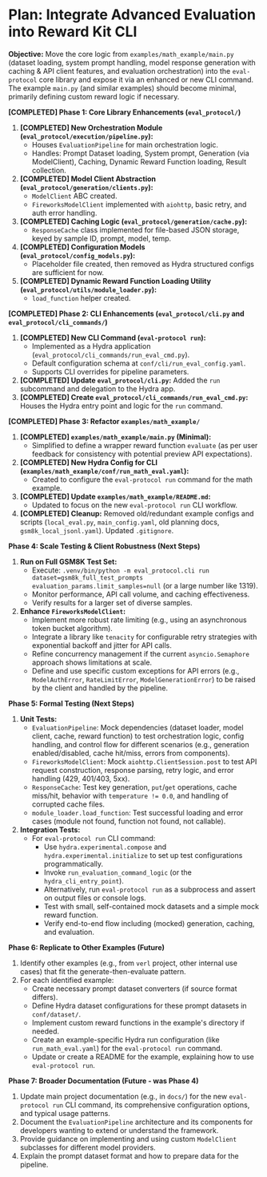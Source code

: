 # Plan: Integrate Advanced Evaluation into Reward Kit CLI

**Objective:** Move the core logic from `examples/math_example/main.py` (dataset loading, system prompt handling, model response generation with caching & API client features, and evaluation orchestration) into the `eval-protocol` core library and expose it via an enhanced or new CLI command. The example `main.py` (and similar examples) should become minimal, primarily defining custom reward logic if necessary.

**[COMPLETED] Phase 1: Core Library Enhancements (`eval_protocol/`)**

1.  **[COMPLETED] New Orchestration Module (`eval_protocol/execution/pipeline.py`):**
    *   Houses `EvaluationPipeline` for main orchestration logic.
    *   Handles: Prompt Dataset loading, System prompt, Generation (via ModelClient), Caching, Dynamic Reward Function loading, Result collection.
2.  **[COMPLETED] Model Client Abstraction (`eval_protocol/generation/clients.py`):**
    *   `ModelClient` ABC created.
    *   `FireworksModelClient` implemented with `aiohttp`, basic retry, and auth error handling.
3.  **[COMPLETED] Caching Logic (`eval_protocol/generation/cache.py`):**
    *   `ResponseCache` class implemented for file-based JSON storage, keyed by sample ID, prompt, model, temp.
4.  **[COMPLETED] Configuration Models (`eval_protocol/config_models.py`):**
    *   Placeholder file created, then removed as Hydra structured configs are sufficient for now.
5.  **[COMPLETED] Dynamic Reward Function Loading Utility (`eval_protocol/utils/module_loader.py`):**
    *   `load_function` helper created.

**[COMPLETED] Phase 2: CLI Enhancements (`eval_protocol/cli.py` and `eval_protocol/cli_commands/`)**

1.  **[COMPLETED] New CLI Command (`eval-protocol run`):**
    *   Implemented as a Hydra application (`eval_protocol/cli_commands/run_eval_cmd.py`).
    *   Default configuration schema at `conf/cli/run_eval_config.yaml`.
    *   Supports CLI overrides for pipeline parameters.
2.  **[COMPLETED] Update `eval_protocol/cli.py`:** Added the `run` subcommand and delegation to the Hydra app.
3.  **[COMPLETED] Create `eval_protocol/cli_commands/run_eval_cmd.py`:** Houses the Hydra entry point and logic for the `run` command.

**[COMPLETED] Phase 3: Refactor `examples/math_example/`**

1.  **[COMPLETED] `examples/math_example/main.py` (Minimal):**
    *   Simplified to define a wrapper reward function `evaluate` (as per user feedback for consistency with potential preview API expectations).
2.  **[COMPLETED] New Hydra Config for CLI (`examples/math_example/conf/run_math_eval.yaml`):**
    *   Created to configure the `eval-protocol run` command for the math example.
3.  **[COMPLETED] Update `examples/math_example/README.md`:**
    *   Updated to focus on the new `eval-protocol run` CLI workflow.
4.  **[COMPLETED] Cleanup:** Removed old/redundant example configs and scripts (`local_eval.py`, `main_config.yaml`, old planning docs, `gsm8k_local_jsonl.yaml`). Updated `.gitignore`.

**Phase 4: Scale Testing & Client Robustness (Next Steps)**

1.  **Run on Full GSM8K Test Set:**
    *   Execute: `.venv/bin/python -m eval_protocol.cli run dataset=gsm8k_full_test_prompts evaluation_params.limit_samples=null` (or a large number like 1319).
    *   Monitor performance, API call volume, and caching effectiveness.
    *   Verify results for a larger set of diverse samples.
2.  **Enhance `FireworksModelClient`:**
    *   Implement more robust rate limiting (e.g., using an asynchronous token bucket algorithm).
    *   Integrate a library like `tenacity` for configurable retry strategies with exponential backoff and jitter for API calls.
    *   Refine concurrency management if the current `asyncio.Semaphore` approach shows limitations at scale.
    *   Define and use specific custom exceptions for API errors (e.g., `ModelAuthError`, `RateLimitError`, `ModelGenerationError`) to be raised by the client and handled by the pipeline.

**Phase 5: Formal Testing (Next Steps)**

1.  **Unit Tests:**
    *   `EvaluationPipeline`: Mock dependencies (dataset loader, model client, cache, reward function) to test orchestration logic, config handling, and control flow for different scenarios (e.g., generation enabled/disabled, cache hit/miss, errors from components).
    *   `FireworksModelClient`: Mock `aiohttp.ClientSession.post` to test API request construction, response parsing, retry logic, and error handling (429, 401/403, 5xx).
    *   `ResponseCache`: Test key generation, `put`/`get` operations, cache miss/hit, behavior with `temperature != 0.0`, and handling of corrupted cache files.
    *   `module_loader.load_function`: Test successful loading and error cases (module not found, function not found, not callable).
2.  **Integration Tests:**
    *   For `eval-protocol run` CLI command:
        *   Use `hydra.experimental.compose` and `hydra.experimental.initialize` to set up test configurations programmatically.
        *   Invoke `run_evaluation_command_logic` (or the `hydra_cli_entry_point`).
        *   Alternatively, run `eval-protocol run` as a subprocess and assert on output files or console logs.
        *   Test with small, self-contained mock datasets and a simple mock reward function.
        *   Verify end-to-end flow including (mocked) generation, caching, and evaluation.

**Phase 6: Replicate to Other Examples (Future)**

1.  Identify other examples (e.g., from `verl` project, other internal use cases) that fit the generate-then-evaluate pattern.
2.  For each identified example:
    *   Create necessary prompt dataset converters (if source format differs).
    *   Define Hydra dataset configurations for these prompt datasets in `conf/dataset/`.
    *   Implement custom reward functions in the example's directory if needed.
    *   Create an example-specific Hydra run configuration (like `run_math_eval.yaml`) for the `eval-protocol run` command.
    *   Update or create a README for the example, explaining how to use `eval-protocol run`.

**Phase 7: Broader Documentation (Future - was Phase 4)**

1.  Update main project documentation (e.g., in `docs/`) for the new `eval-protocol run` CLI command, its comprehensive configuration options, and typical usage patterns.
2.  Document the `EvaluationPipeline` architecture and its components for developers wanting to extend or understand the framework.
3.  Provide guidance on implementing and using custom `ModelClient` subclasses for different model providers.
4.  Explain the prompt dataset format and how to prepare data for the pipeline.

